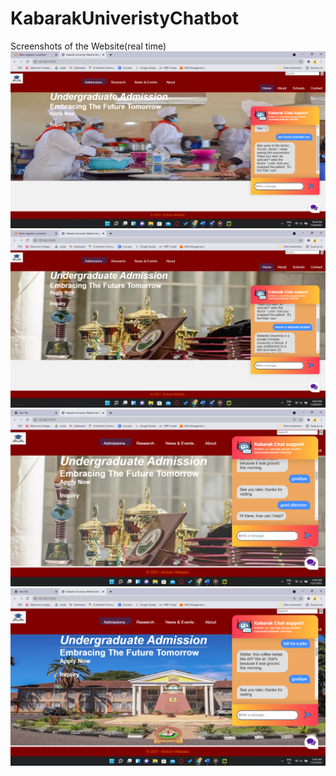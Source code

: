 # KabarakUniveristyChatbot
<div
     <caption> Screenshots of the Website(real time)</caption>
     <img src="Screenshot (48).png">
     <img src="Screenshot (50).png">
     <img src="Screenshot (56).png">
     <img src="Screenshot (57).png">
</div>
